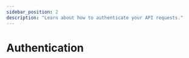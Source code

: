 ```yaml
---
sidebar_position: 2
description: "Learn about how to authenticate your API requests."
---
```


# Authentication

